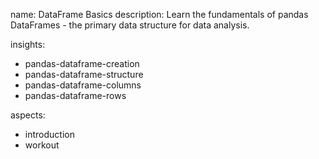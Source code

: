 name: DataFrame Basics
description: Learn the fundamentals of pandas DataFrames - the primary data structure for data analysis.

insights:
  - pandas-dataframe-creation
  - pandas-dataframe-structure
  - pandas-dataframe-columns
  - pandas-dataframe-rows

aspects:
  - introduction
  - workout 